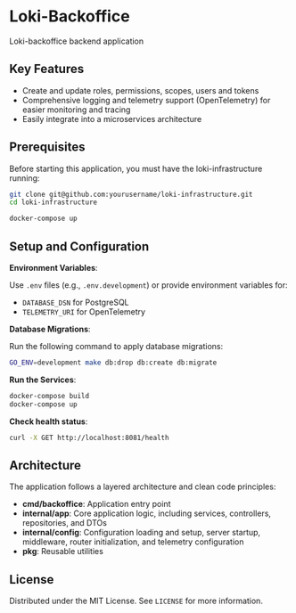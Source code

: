 # Loki-Backoffice

Loki-backoffice backend application

## Key Features

- Create and update roles, permissions, scopes, users and tokens
- Comprehensive logging and telemetry support (OpenTelemetry) for easier monitoring and tracing
- Easily integrate into a microservices architecture

## Prerequisites

Before starting this application, you must have the loki-infrastructure running:

```sh
git clone git@github.com:yourusername/loki-infrastructure.git
cd loki-infrastructure
```

```sh
docker-compose up
```

## Setup and Configuration

**Environment Variables**:

Use `.env` files (e.g., `.env.development`) or provide environment variables for:

- `DATABASE_DSN` for PostgreSQL
- `TELEMETRY_URI` for OpenTelemetry

**Database Migrations**:

Run the following command to apply database migrations:

```sh
GO_ENV=development make db:drop db:create db:migrate
```

**Run the Services**:

```sh
docker-compose build
docker-compose up
```

**Check health status**:

```sh
curl -X GET http://localhost:8081/health
```

## Architecture

The application follows a layered architecture and clean code principles:

- **cmd/backoffice**: Application entry point
- **internal/app**: Core application logic, including services, controllers, repositories, and DTOs
- **internal/config**: Configuration loading and setup, server startup, middleware, router initialization, and telemetry configuration
- **pkg**: Reusable utilities

## License

Distributed under the MIT License. See `LICENSE` for more information.
